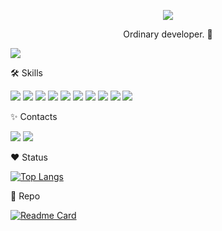 <p align="center"><img src="https://capsule-render.vercel.app/api?type=transparent&fontColor=f2d2d3&height=160&section=header&text=SeoMyeong-Lee&fontSize=60&animation=twinkling" /></p>
<p align="center">Ordinary developer. 🙂</p>
<a href="https://hits.seeyoufarm.com"><img src="https://hits.seeyoufarm.com/api/count/incr/badge.svg?url=https%3A%2F%2Fgithub.com%2Fseomyeong%2Fhit-counter&count_bg=%23F2D2D3&title_bg=%23929292&icon=github.svg&icon_color=%23E7E7E7&title=hits&edge_flat=true"/></a>

🛠️ Skills


<img src="https://img.shields.io/badge/HTML5-E34F26?style=flat-square&logo=HTML5&logoColor=white"/> <img src="https://img.shields.io/badge/CSS3-1572B6?style=flat-square&logo=CSS3&logoColor=white"/> <img src="https://img.shields.io/badge/JavaScript-F7DF1E?style=flat-square&logo=JavaScript&logoColor=white"/> <img src="https://img.shields.io/badge/jQuery-0769AD?style=flat-square&logo=jQuery&logoColor=white"/> 
<img src="https://img.shields.io/badge/JAVA-007396?style=flat-square&logo=Java&logoColor=white"/> <img src="https://img.shields.io/badge/Apache Tomcat-F8DC75?style=flat-square&logo=Apache Tomcat&logoColor=white"/> <img src="https://img.shields.io/badge/Spring-6DB33F?style=flat-square&logo=Spring&logoColor=white"/> 
<img src="https://img.shields.io/badge/MySQL-4479A1?style=flat-square&logo=MySQL&logoColor=white"/> <img src="https://img.shields.io/badge/Git-F05032?style=flat-square&logo=Git&logoColor=white"/> <img src="https://img.shields.io/badge/GitHub-181717?style=flat-square&logo=GitHub&logoColor=white"/> 


✨ Contacts

<a href="https://www.instagram.com/withmyeong/"><img src="https://img.shields.io/badge/Instagram-E4405F?style=flat-square&logo=Instagram&logoColor=white"/></a> <a href="dltjaud8920@gmail.com"><img src="https://img.shields.io/badge/Gmail-EA4335?style=flat-square&logo=Gmail&logoColor=white"/></a>

❤️ Status

[![Top Langs](https://github-readme-stats.vercel.app/api/top-langs/?username=seomyeong&layout=compact)](https://github.com/anuraghazra/github-readme-stats)


🔧 Repo


[![Readme Card](https://github-readme-stats.vercel.app/api/pin/?username=seomyeong&repo=honey)](https://github.com/anuraghazra/github-readme-stats)
